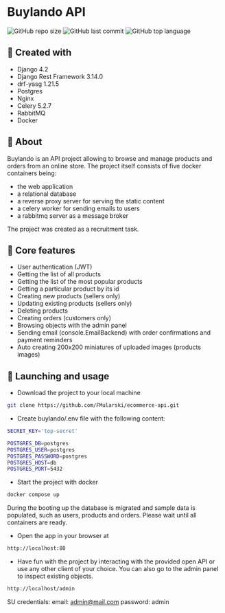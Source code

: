 # Buylando API
![GitHub repo size](https://img.shields.io/github/repo-size/FMularski/ecommerce-api?color=red)
![GitHub last commit](https://img.shields.io/github/last-commit/FMularski/ecommerce-api?color=blue)
![GitHub top language](https://img.shields.io/github/languages/top/FMularski/ecommerce-api?color=green)

## 🛒 Created with
* Django 4.2
* Django Rest Framework 3.14.0
* drf-yasg 1.21.5
* Postgres
* Nginx
* Celery 5.2.7
* RabbitMQ
* Docker

## 🛒 About
Buylando is an API project allowing to browse and manage products and orders from an online store. The project itself consists of five docker containers being: 
* the web application
* a relational database
* a reverse proxy server for serving the static content
* a celery worker for sending emails to users
* a rabbitmq server as a message broker

The project was created as a recruitment task.

## 🛒 Core features
* User authentication (JWT)
* Getting the list of all products
* Getting the list of the most popular products
* Getting a particular product by its id
* Creating new products (sellers only)
* Updating existing products (sellers only)
* Deleting products
* Creating orders (customers only)
* Browsing objects with the admin panel
* Sending email (console.EmailBackend) with order confirmations and payment reminders
* Auto creating 200x200 miniatures of uploaded images (products images) 

## 🛒 Launching and usage

* Download the project to your local machine
```bash
git clone https://github.com/FMularski/ecommerce-api.git
```
* Create buylando/.env file with the following content:
```bash
SECRET_KEY='top-secret'

POSTGRES_DB=postgres
POSTGRES_USER=postgres
POSTGRES_PASSWORD=postgres
POSTGRES_HOST=db
POSTGRES_PORT=5432
```
* Start the project with docker
```bash
docker compose up
```
During the booting up the database is migrated and sample data is populated, such as users, products and orders. Please wait until all containers are ready.
* Open the app in your browser at
```bash
http://localhost:80
```
* Have fun with the project by interacting with the provided open API or use any other client of your choice. You can also go to the admin panel to inspect existing objects.
```bash
http://localhost/admin
```
SU credentials:
email: admin@mail.com
password: admin
